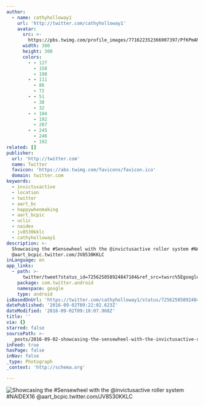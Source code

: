 ```yaml
---
author:
  - name: cathyholloway1
    url: 'http://twitter.com/cathyholloway1'
    avatar:
      src: >-
        https://pbs.twimg.com/profile_images/771622352366907397/PfKPmAN0_400x400.jpg
      width: 300
      height: 300
      colors:
        - - 127
          - 158
          - 198
        - - 111
          - 86
          - 72
        - - 51
          - 38
          - 32
        - - 184
          - 192
          - 207
        - - 245
          - 246
          - 192
related: []
publisher:
  url: 'http://twitter.com'
  name: Twitter
  favicon: 'https://abs.twimg.com/favicons/favicon.ico'
  domain: twitter.com
keywords:
  - invictusactive
  - location
  - twitter
  - aart_bc
  - happywhenmaking
  - aart_bcpic
  - uclic
  - naidex
  - jv8530kklc
  - cathyholloway1
description: >-
  Showcasing the #Sensewheel with the @invictusactive roller system #NAIDEX16
  @aart_bcpic.twitter.com/JV8530KKLC
inLanguage: en
app_links:
  - path: >-
      twitter/tweet?status_id=725625058924847104&ref_src=twsrc%5Egoogle%7Ctwcamp%5Eandroidseo%7Ctwgr%5Estatus%7Ctwterm%5E725625058924847104
    package: com.twitter.android
    namespace: google
    type: android
isBasedOnUrl: 'https://twitter.com/cathyholloway1/status/725625058924847104'
datePublished: '2016-09-02T09:22:02.623Z'
dateModified: '2016-09-02T09:18:07.968Z'
title: ''
via: {}
starred: false
sourcePath: >-
  _posts/2016-09-02-showcasing-the-sensewheel-with-the-invictusactive-roller-s.md
inFeed: true
hasPage: false
inNav: false
_type: Photograph
_context: 'http://schema.org'

---
```

![Showcasing the #Sensewheel with the @invictusactive roller system #NAIDEX16 @aart_bcpic.twitter.com/JV8530KKLC](https://pbs.twimg.com/media/ChHwIunXEAEw5Gb.jpg:large)